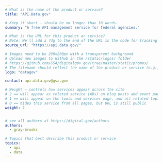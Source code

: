 ```yaml
---
# What is the name of the product or service?
title: "API.Data.gov"

# Keep it short — should be no longer than 10 words.
summary: "A free API management service for federal agencies."

# What is the URL for this product or service?
# Note: We'll add a ?dg to the end of the URL in the code for tracking purposes
source_url: "https://api.data.gov/"

# Images need to be 200x200px with a transparent background
# Upload new images to Github in the /static/logos/ folder
# https://github.com/GSA/digitalgov.gov/tree/master/static/promos/
# The filename should reflect the name of the product or service (e.g., challenge-gov.png)
logo: "datagov"

contact: api.data.gov@gsa.gov

# Weight — controls how services appear across the site
# 2 == will appear as related service (ADs) on blog posts and event pages
# 1 == will appear on the tools and services page, and all related topic pages
# 0 == hides this service from all pages, but URL is still public
weight: 2


# see all authors at https://digital.gov/authors
authors:
  - gray-brooks

# Topics that best describe this product or service
topics:
  - api
  - data
---
```

